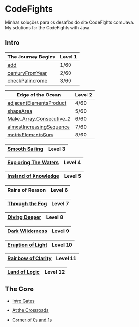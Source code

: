 # CodeFights
Minhas soluções para os desafios do site CodeFights com Java.  
My solutions for the CodeFights with Java.


## Intro
| The Journey Begins | Level 1 |
| ----- | ----- |
| [add](Intro/The_Journey_Begins/add.java) | 1/60 |
| [centuryFromYear](Intro/The_Journey_Begins/centuryFromYear.java) | 2/60 |
| [checkPalindrome](Intro/The_Journey_Begins/checkPalindrome.java) | 3/60 |

| Edge of the Ocean | Level 2 |
| ----- | ----- |
| [adjacentElementsProduct](Intro/Edge_of_the_Ocean/adjacentElementsProduct.java) | 4/60 |
| [shapeArea](Intro/Edge_of_the_Ocean/shapeArea.java) | 5/60 |
| [Make_Array_Consecutive_2](Intro/Edge_of_the_Ocean/Make_Array_Consecutive_2.java) | 6/60 |
| [almostIncreasingSequence](Intro/Edge_of_the_Ocean/almostIncreasingSequence.java) | 7/60 |
| [matrixElementsSum](Intro/Edge_of_the_Ocean/matrixElementsSum.java) | 8/60 |


| [Smooth Sailing](Intro/Smooth_Sailing) | Level 3 |
| ----- | ----- |

| [Exploring The Waters](Intro/Exploring_The_Waters) | Level 4 |
| ----- | ----- |

| [Insland of Knowledge](Intro/Insland_of_Knowledge) | Level 5 |
| ----- | ----- |

| [Rains of Reason](Intro/Rains_of_Reason) | Level 6 |
| ----- | ----- |

| [Through the Fog](Intro/Through_the_Fog) | Level 7 |
| ----- | ----- |

| [Diving Deeper](Intro/Diving_Deeper) | Level 8 |
| ----- | ----- |

| [Dark Wilderness](Intro/Dark_Wilderness) | Level 9 |
| ----- | ----- |

| [Eruption of Light](Intro/Eruption_of_Light) | Level 10 |
| ----- | ----- |

| [Rainbow of Clarity](Intro/Rainbow_of_Clarity) | Level 11 |
| ----- | ----- |

| [Land of Logic](Intro/Land_of_Logic) | Level 12 |
| ----- | ----- |

## The Core
* [Intro Gates](The_Core/Intro_Gates)

* [At the Crossroads](The_Core/At_the_Crossroads)

* [Corner of 0s and 1s](The_Core/Corner_of_0s_and_1s)

